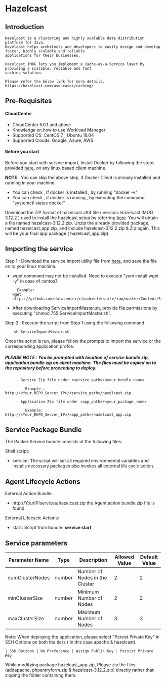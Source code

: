 # Hazelcast
## Introduction

    Hazelcast is a clustering and highly scalable data distribution platform for Java. 
    Hazelcast helps architects and developers to easily design and develop faster, highly scalable and reliable 
    applications for their businesses.
    
    Hazelcast IMDG lets you implement a Cache-as-a-Service layer by providing a scalable, reliable and fast 
    caching solution.
    
    Please refer the below link for more details.
	https://hazelcast.com/use-cases/caching/
	
## Pre-Requisites
#### CloudCenter
- CloudCenter 5.0.1 and above
- Knowledge on how to use Workload Manager 
- Supported OS: CentOS 7 , Ubuntu 16.04
- Supported Clouds: Google, Azure, AWS


#### Before you start
Before you start with service import, Install Docker by following the steps provided [here](https://github.com/datacenter/cloudcentersuite/raw/master/Content/dockerimages/Steps%20for%20Installation%20of%20Docker%20CE%20on%20CentOS7_V2.docx), on any linux based client machine.

**NOTE** : You can skip the above step, if Docker Client is already installed and running in your machine. 
- You can check , if docker is installed , by running "docker -v"
- You can check , if docker is running , by executing the command "systemctl status docker"

Download the ZIP format of hazelcast JAR file ( version: Hazelcast IMDG 3.12.2 ) used to install the hazelcast setup by referring [here](https://hazelcast.org/download/). You will obtain a file named hazelcast-3.12.2.zip. Unzip the already provided package, named hazelcast_app.zip, and include hazelcast-3.12.2.zip & Zip again. This will be your final app package ( hazelcast_app.zip).  


## Importing the service

Step 1 : Download the service import utility file  from [here](https://raw.githubusercontent.com/datacenter/cloudcentersuite/master/Content/Scripts/ServiceImportMaster.sh), and save the file on to your linux machine.
- wget command may not be installed. Need to execute "yum install wget -y" in case of centos7.

	    Example: 
      wget https://github.com/datacenter/cloudcentersuite/raw/master/Content/Scripts/ServiceImportMaster.sh
				
- After downloading ServiceImportMaster.sh, provide file permissions by executing "chmod 755 ServiceImportMaster.sh".

Step 2 : Execute the script from Step 1 using the following command.

        sh ServiceImportMaster.sh

Once the script is run, please follow the prompts to import the service or the corresponding application profile.

##### PLEASE NOTE : You be prompted with location of service bundle zip, application bundle zip on client machine. The files must be copied on to the repository before proceeding to deploy.

         - Service Zip file under <service_path>/<your_bundle_name>
                    
             Example : http://<Your_REPO_Server_IP>/<service_path>/hazelcast.zip 
    
         - Application Zip file under <app_path>/<your_package_name>
            
             Example: http://<Your_REPO_Server_IP>/<app_path>/hazelcast_app.zip

## Service Package Bundle

The Packer Service bundle consists of the following files:

Shell script:
 - service: The script will set all required environmental variables and installs necessary packages also invokes all external life cycle action.
 
## Agent Lifecycle Actions

External Action Bundle:  
 - http://YourIP/services/hazelcast.zip the Agent action bundle zip file is found.
 
External Lifecycle Actions:
 - start: Script from bundle: **service start**
 
  ## Service parameters


| Parameter Name	| Type	 | Description | Allowed Value |Default Value |
| ------ | ------ | ------ |------ | ------ |
| numClusterNodes |	number | Number of Nodes in the Cluster | 2 | 2|
| minClusterSize | number|Minimum Number of Nodes | 2 | 2 |
| maxClusterSize | number| Maximum Number of Nodes | 3 | 3 |


Note: When deploying the application, please select "Persist Private Key" in SSH Options on both the tiers ( in this case apache & hazelcast).

	| SSH Options | No Preference | Assign Public Key | Persist Private Key
	
While modifying package hazelcast_app.zip, Please zip the files (addapache, phpentryform.zip & hazelcast-3.12.2.zip) directly rather than zipping the folder containing them.  


